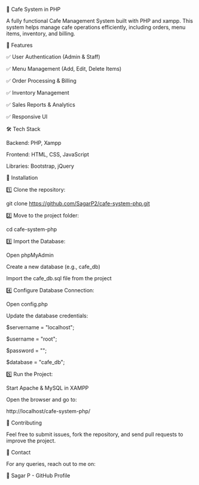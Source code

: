 📌 Cafe System in PHP

A fully functional Cafe Management System built with PHP and xampp. This system helps manage cafe operations efficiently, including orders, menu items, inventory, and billing.

🚀 Features

✅ User Authentication (Admin & Staff)

✅ Menu Management (Add, Edit, Delete Items)

✅ Order Processing & Billing

✅ Inventory Management

✅ Sales Reports & Analytics

✅ Responsive UI

🛠 Tech Stack

Backend: PHP, Xampp

Frontend: HTML, CSS, JavaScript

Libraries: Bootstrap, jQuery

📌 Installation

1️⃣ Clone the repository:

git clone https://github.com/SagarP2/cafe-system-php.git

2️⃣ Move to the project folder:

cd cafe-system-php

3️⃣ Import the Database:

Open phpMyAdmin

Create a new database (e.g., cafe_db)

Import the cafe_db.sql file from the project

4️⃣ Configure Database Connection:

Open config.php

Update the database credentials:

$servername = "localhost";

$username = "root";

$password = "";

$database = "cafe_db";

5️⃣ Run the Project:

Start Apache & MySQL in XAMPP

Open the browser and go to:

http://localhost/cafe-system-php/

🤝 Contributing

Feel free to submit issues, fork the repository, and send pull requests to improve the project.

📧 Contact

For any queries, reach out to me on:

📩 Sagar P - GitHub Profile
